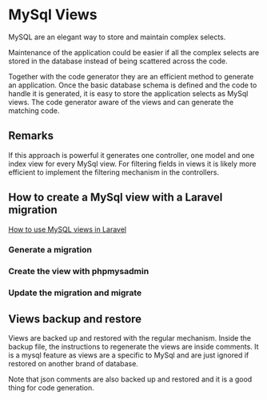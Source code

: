 # MySql Views

MySQL are an elegant way to store and maintain complex selects.

Maintenance of the application could be easier if all the complex selects are stored in the database instead of being scattered across the code.

Together with the code generator they are an efficient method to generate an application. Once the basic database schema is defined and the code to handle it is generated, it is easy to store the application selects as MySql views. The code generator aware of the views and can generate the matching code.

## Remarks

If this approach is powerful it generates one controller, one model and one index view for every MySql view. For filtering fields in views it is likely more efficient to implement the filtering mechanism in the controllers. 

## How to create a MySql view with a Laravel migration

[How to use MySQL views in Laravel](https://www.nicesnippets.com/blog/how-to-use-mysql-view-in-laravel-8)

### Generate a migration

### Create the view with phpmysadmin

### Update the migration and migrate

## Views backup and restore

Views are backed up and restored with the regular mechanism. Inside the backup file, the instructions to regenerate the views are inside comments. It is a mysql feature as views are a specific to MySql and are just ignored if restored on another brand of database.

Note that json comments are also backed up and restored and it is a good thing for code generation.
